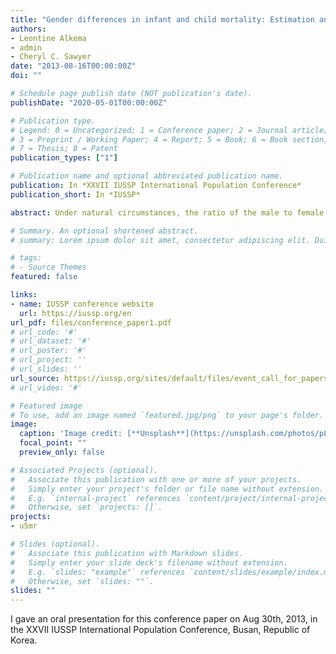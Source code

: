 ```yaml
---
title: "Gender differences in infant and child mortality: Estimation and identification of countries with outlying levels or trends"
authors:
- Leontine Alkema
- admin
- Cheryl C. Sawyer
date: "2013-08-16T00:00:00Z"
doi: ""

# Schedule page publish date (NOT publication's date).
publishDate: "2020-05-01T00:00:00Z"

# Publication type.
# Legend: 0 = Uncategorized; 1 = Conference paper; 2 = Journal article;
# 3 = Preprint / Working Paper; 4 = Report; 5 = Book; 6 = Book section;
# 7 = Thesis; 8 = Patent
publication_types: ["1"]

# Publication name and optional abbreviated publication name.
publication: In *XXVII IUSSP International Population Conference*
publication_short: In *IUSSP*

abstract: Under natural circumstances, the ratio of the male to female under-five mortality rate is greater than one. However, deprivation of girls' access to health care or proper nutrition could lead to distorted ratios of under-five mortality. Monitoring of mortality by sex is challenging because of issues with data availability and quality. Moreover, the sex ratio is expected to vary with under-five mortality, which makes it challenging to define "expected levels". We present a Bayesian model to estimate the sex ratio of under-five mortality for all countries. In addition, we estimate the relative difference between national sex ratios and expected sex ratios based on the global relation between mortality and sex ratios. All estimates include an uncertainty assessment to enable assessments of whether differences between countries or within countries over time are significant or highly uncertain.

# Summary. An optional shortened abstract.
# summary: Lorem ipsum dolor sit amet, consectetur adipiscing elit. Duis posuere tellus ac convallis placerat. Proin tincidunt magna sed ex sollicitudin condimentum.

# tags:
# - Source Themes
featured: false

links:
- name: IUSSP conference website
  url: https://iussp.org/en
url_pdf: files/conference_paper1.pdf
# url_code: '#'
# url_dataset: '#'
# url_poster: '#'
# url_project: ''
# url_slides: ''
url_source: https://iussp.org/sites/default/files/event_call_for_papers/CMgender_20130816_busan_0.pdf
# url_video: '#'

# Featured image
# To use, add an image named `featured.jpg/png` to your page's folder. 
image:
  caption: 'Image credit: [**Unsplash**](https://unsplash.com/photos/pLCdAaMFLTE)'
  focal_point: ""
  preview_only: false

# Associated Projects (optional).
#   Associate this publication with one or more of your projects.
#   Simply enter your project's folder or file name without extension.
#   E.g. `internal-project` references `content/project/internal-project/index.md`.
#   Otherwise, set `projects: []`.
projects:
- u5mr

# Slides (optional).
#   Associate this publication with Markdown slides.
#   Simply enter your slide deck's filename without extension.
#   E.g. `slides: "example"` references `content/slides/example/index.md`.
#   Otherwise, set `slides: ""`.
slides: ""
---
```


I gave an oral presentation for this conference paper on Aug 30th, 2013, in the XXVII IUSSP International Population Conference, Busan, Republic of Korea.


